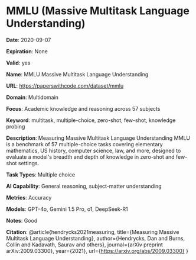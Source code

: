 # MMLU (Massive Multitask Language Understanding)

**Date**: 2020-09-07

**Expiration**: None

**Valid**: yes

**Name**: MMLU  Massive Multitask Language Understanding 

**URL**: https://paperswithcode.com/dataset/mmlu

**Domain**: Multidomain

**Focus**: Academic knowledge and reasoning across 57 subjects

**Keyword**: multitask, multiple-choice, zero-shot, few-shot, knowledge probing

**Description**: Measuring Massive Multitask Language Understanding  MMLU  is a benchmark of 57  multiple-choice tasks covering elementary mathematics, US history, computer science,  law, and more, designed to evaluate a model's breadth and depth of knowledge in  zero-shot and few-shot settings. 

**Task Types**: Multiple choice

**AI Capability**: General reasoning, subject-matter understanding

**Metrics**: Accuracy

**Models**: GPT-4o, Gemini 1.5 Pro, o1, DeepSeek-R1

**Notes**: Good

**Citation**: @article{hendrycks2021measuring, title={Measuring Massive Multitask Language Understanding}, author={Hendrycks, Dan and Burns, Collin and Kadavath, Saurav and others}, journal={arXiv preprint arXiv:2009.03300}, year={2021}, url={https://arxiv.org/abs/2009.03300} }

